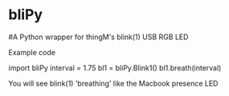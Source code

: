bliPy
=====

#A Python wrapper for thingM's blink(1) USB RGB LED

Example code

  import bliPy
  interval = 1.75
  bl1 = bliPy.Blink1()
  bl1.breath(interval)

You will see blink(1) 'breathing' like the Macbook presence LED
